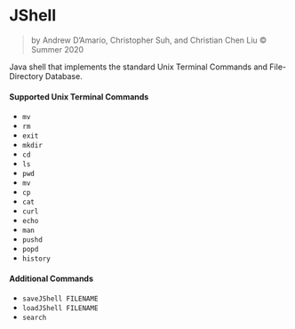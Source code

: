# JShell

> by Andrew D’Amario, Christopher Suh, and Christian Chen Liu © Summer 2020

Java shell that implements the standard Unix Terminal Commands and File-Directory Database. 

#### Supported Unix Terminal Commands

- `mv`
- `rm`
- `exit`
- `mkdir`
- `cd`
- `ls`
- `pwd`
- `mv`
- `cp`
- `cat`
- `curl`
- `echo`
- `man`
- `pushd`
- `popd`
- `history`

#### Additional Commands
- `saveJShell FILENAME`
- `loadJShell FILENAME`
- `search`
